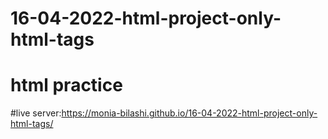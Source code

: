 # 16-04-2022-html-project-only-html-tags
# html practice
#live server:https://monia-bilashi.github.io/16-04-2022-html-project-only-html-tags/
